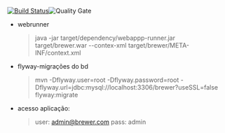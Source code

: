 [![Build Status](https://travis-ci.org/rfaguiar/spring-mvc-brewer.svg?branch=master)](https://travis-ci.org/rfaguiar/spring-mvc-brewer)![Quality Gate](https://sonarcloud.io/api/project_badges/measure?project=com.brewer%3Abrewer&metric=alert_status)

* webrunner
    > java -jar target/dependency/webappp-runner.jar target/brewer.war --contex-xml target/brewer/META-INF/context.xml

* flyway-migrações do bd
    > mvn -Dflyway.user=root -Dflyway.password=root -Dflyway.url=jdbc:mysql://localhost:3306/brewer?useSSL=false flyway:migrate
* acesso aplicação:
    > user: admin@brewer.com
    > pass: admin